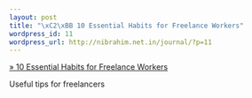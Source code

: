 ```yaml
--- 
layout: post
title: "\xC2\xBB 10 Essential Habits for Freelance Workers"
wordpress_id: 11
wordpress_url: http://nibrahim.net.in/journal/?p=11
---
```

<a href="http://freelanceswitch.com/freelancing-essentials/10-essential-habits-for-freelance-workers/">» 10 Essential Habits for Freelance Workers</a>

Useful tips for freelancers
